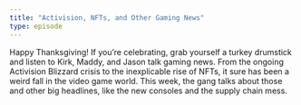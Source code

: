 ```yaml
---
title: "Activision, NFTs, and Other Gaming News"
type: episode
---
```

Happy Thanksgiving! If you’re celebrating, grab yourself a turkey drumstick and listen to Kirk, Maddy, and Jason talk gaming news. From the ongoing Activision Blizzard crisis to the inexplicable rise of NFTs, it sure has been a weird fall in the video game world. This week, the gang talks about those and other big headlines, like the new consoles and the supply chain mess.